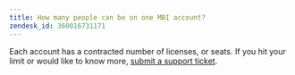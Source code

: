 ```yaml
---
title: How many people can be on one MBI account?
zendesk_id: 360016731171
---
```


Each account has a contracted number of licenses, or seats. If you hit your limit or would like to know more, [submit a support ticket](../../getting-started/support.md).
